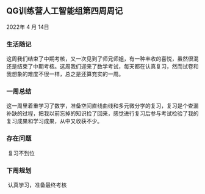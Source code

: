 ## QG训练营人工智能组第四周周记

2022年   4 月    14日

### 生活随记

​		这周我们结束了中期考核，又一次见到了师兄师姐，有一种丰收的喜悦，虽然很混还是结束了中期考核。这周我们迎来了数学考试，每天都在认真复习，然而试卷和我想象的难度不很一样，总之是还算充实的一周。

### 一周总结

​		这一周里着重学习了数学，准备空间直线曲线和多元微分学的复习，复习是个查漏补缺的过程，把我以前忘掉的知识捡了回来，感觉进行复习后参与考试检验了我的复习成果和学习成果，从中又收获不少。

### 存在问题

​		复习不到位

### 下周规划

​		认真学习，准备最终考核
